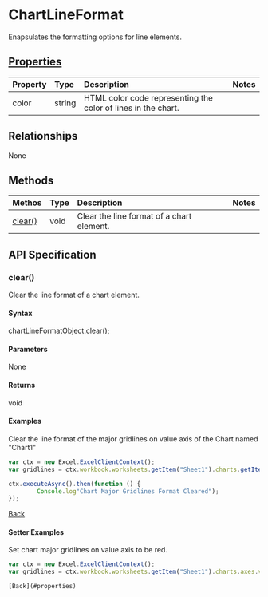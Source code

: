 # ChartLineFormat

Enapsulates the formatting options for line elements.

## [Properties](#setter-examples)
| Property       | Type    |Description|Notes |
|:---------------|:--------|:----------|:-----|
|color|string|HTML color code representing the color of lines in the chart.||

## Relationships
None

## Methods
| Methos           | Type    |Description|Notes |
|:---------------|:--------|:----------|:-----|
|[clear()](#clear)|void|Clear the line format of a chart element.||

## API Specification

### clear()
Clear the line format of a chart element.

#### Syntax
chartLineFormatObject.clear();

#### Parameters
None

#### Returns
void

#### Examples

Clear the line format of the major gridlines on value axis of the Chart named "Chart1"

```js
var ctx = new Excel.ExcelClientContext();
var gridlines = ctx.workbook.worksheets.getItem("Sheet1").charts.getItem("Chart1").axes.valueaxis.majorGridlines;	

ctx.executeAsync().then(function () {
		Console.log"Chart Major Gridlines Format Cleared");
});
```

[Back](#methods)

#### Setter Examples

Set chart major gridlines on value axis to be red.
```js
var ctx = new Excel.ExcelClientContext();
var gridlines = ctx.workbook.worksheets.getItem("Sheet1").charts.axes.valueaxis.majorGridlines;

[Back](#properties)
